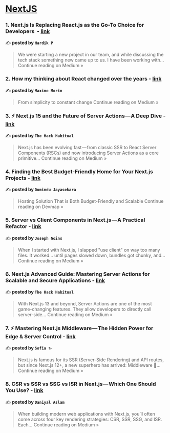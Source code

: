 
<h1><a href=https://medium.com/tag/nextjs/recommended target="_blank" rel="noopener noreferrer">NextJS</a></h1>
<h3>1. Next.js Is Replacing React.js as the Go-To Choice for Developers ‍ - <a href="https://medium.com/@hardikfc/next-js-is-replacing-react-js-as-the-go-to-choice-for-developers-52c628ffb1ee?source=rss------nextjs-5" target="_blank" rel="noopener noreferrer">link</a></h3>

✍️ **posted by `Hardik P`**

<blockquote>We were starting a new project in our team, and while discussing the tech stack something new came up to us. I have been working with…
Continue reading on Medium »</blockquote>

<h3>2. How my thinking about React changed over the years - <a href="https://medium.com/@maxime.morin.tech/how-my-thinking-about-react-changed-over-the-years-27c2f6dbba94?source=rss------nextjs-5" target="_blank" rel="noopener noreferrer">link</a></h3>

✍️ **posted by `Maxime Morin`**

<blockquote>From simplicity to constant change
Continue reading on Medium »</blockquote>

<h3>3. ⚡ Next.js 15 and the Future of Server Actions — A Deep Dive - <a href="https://medium.com/@theHackHabitual/next-js-15-and-the-future-of-server-actions-a-deep-dive-2d8f938c03fb?source=rss------nextjs-5" target="_blank" rel="noopener noreferrer">link</a></h3>

✍️ **posted by `The Hack Habitual`**

<blockquote>Next.js has been evolving fast — from classic SSR to React Server Components (RSCs) and now introducing Server Actions as a core primitive…
Continue reading on Medium »</blockquote>

<h3>4. Finding the Best Budget-Friendly Home for Your Next.js Projects - <a href="https://medium.com/devmap/finding-the-best-budget-friendly-home-for-your-next-js-projects-f8d3594f0e5d?source=rss------nextjs-5" target="_blank" rel="noopener noreferrer">link</a></h3>

✍️ **posted by `Dumindu Jayasekara`**

<blockquote>Hosting Solution That is Both Budget-Friendly and Scalable
Continue reading on Devmap »</blockquote>

<h3>5. Server vs Client Components in Next.js — A Practical Refactor - <a href="https://medium.com/@joseph.goins/server-vs-client-components-in-next-js-a-practical-refactor-fc44a84482e6?source=rss------nextjs-5" target="_blank" rel="noopener noreferrer">link</a></h3>

✍️ **posted by `Joseph Goins`**

<blockquote>When I started with Next.js, I slapped "use client" on way too many files. It worked… until pages slowed down, bundles got chunky, and…
Continue reading on Medium »</blockquote>

<h3>6.  Next.js Advanced Guide: Mastering Server Actions for Scalable and Secure Applications - <a href="https://medium.com/@theHackHabitual/next-js-advanced-guide-mastering-server-actions-for-scalable-and-secure-applications-7e6211ec3470?source=rss------nextjs-5" target="_blank" rel="noopener noreferrer">link</a></h3>

✍️ **posted by `The Hack Habitual`**

<blockquote>With Next.js 13 and beyond, Server Actions are one of the most game-changing features. They allow developers to directly call server-side…
Continue reading on Medium »</blockquote>

<h3>7. ⚡ Mastering Next.js Middleware — The Hidden Power for Edge & Server Control  - <a href="https://medium.com/@Sofia07/mastering-next-js-middleware-the-hidden-power-for-edge-server-control-4a0bcf5164c2?source=rss------nextjs-5" target="_blank" rel="noopener noreferrer">link</a></h3>

✍️ **posted by `Sofia ✨`**

<blockquote>Next.js is famous for its SSR (Server-Side Rendering) and API routes, but since Next.js 12+, a new superhero has arrived: Middleware 🦸…
Continue reading on Medium »</blockquote>

<h3>8. CSR vs SSR vs SSG vs ISR in Next.js — Which One Should You Use? - <a href="https://medium.com/@daniyalaslamdeveloper/csr-vs-ssr-vs-ssg-vs-isr-in-next-js-which-one-should-you-use-9f42c6d94578?source=rss------nextjs-5" target="_blank" rel="noopener noreferrer">link</a></h3>

✍️ **posted by `Daniyal Aslam`**

<blockquote>When building modern web applications with Next.js, you’ll often come across four key rendering strategies: CSR, SSR, SSG, and ISR. Each…
Continue reading on Medium »</blockquote>

